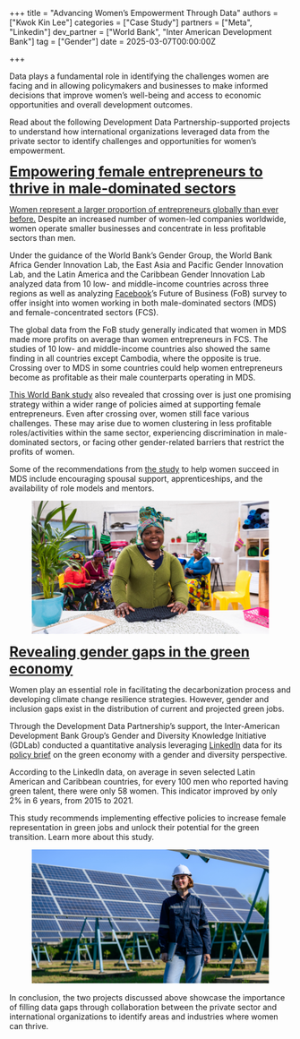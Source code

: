 +++
title = "Advancing Women’s Empowerment Through Data"
authors = ["Kwok Kin Lee"]
categories = ["Case Study"]
partners = ["Meta", "Linkedin"]
dev_partner = ["World Bank", "Inter American Development Bank"]
tag = ["Gender"]
date = 2025-03-07T00:00:00Z

+++

Data plays a fundamental role in identifying the challenges women are facing and in allowing policymakers and businesses to make informed decisions that improve women’s well-being and access to economic opportunities and overall development outcomes.

Read about the following Development Data Partnership-supported projects to understand how international organizations leveraged data from the private sector to identify challenges and opportunities for women’s empowerment.

<span style="font-size: 25px; font-weight: bold;">[Empowering female entrepreneurs to thrive in male-dominated sectors](https://datapartnership.org/updates/empowering-female-entrepreneurs-to-cross-over-into-male-dominated-sectors/)</span>

[Women represent a larger proportion of entrepreneurs globally than ever before.](https://openknowledge.worldbank.org/server/api/core/bitstreams/7031b50b-f682-52f5-9a3a-24dc46c77942/content) Despite an increased number of women-led companies worldwide, women operate smaller businesses and concentrate in less profitable sectors than men.

Under the guidance of the World Bank’s Gender Group,  the World Bank Africa Gender Innovation Lab, the East Asia and Pacific Gender Innovation Lab, and the Latin America and the Caribbean Gender Innovation Lab analyzed data from 10 low- and middle-income countries across three regions as well as analyzing [Facebook](https://dataforgood.facebook.com/dfg/about?)’s Future of Business (FoB) survey to offer insight into women working in both male-dominated sectors (MDS) and female-concentrated sectors (FCS).

The global data from the FoB study generally indicated that women in MDS made more profits on average than women entrepreneurs in FCS. The studies of 10 low- and middle-income countries also showed the same finding in all countries except Cambodia, where the opposite is true. Crossing over to MDS in some countries could help women entrepreneurs become as profitable as their male counterparts operating in MDS.

[This World Bank study](https://datapartnership.org/updates/empowering-female-entrepreneurs-to-cross-over-into-male-dominated-sectors/) also revealed that crossing over is just one promising strategy within a wider range of policies aimed at supporting female entrepreneurs.  Even after crossing over, women still face various challenges. These may arise due to women clustering in less profitable roles/activities within the same sector, experiencing discrimination in male-dominated sectors, or facing other gender-related barriers that restrict the profits of women.

Some of the recommendations from [the study](https://datapartnership.org/updates/empowering-female-entrepreneurs-to-cross-over-into-male-dominated-sectors/) to help women succeed in MDS include encouraging spousal support, apprenticeships, and the availability of role models and mentors. 


<figure align="centre">
    <img src="advancing-women-s-empowerment-through-data_thumbnail.png" 
    <figcaption>
        <center>
  </center>
    </figcaption>
</figure>

<span style="font-size: 25px; font-weight: bold;"> [Revealing gender gaps in the green economy](https://datapartnership.org/updates/green-jobs-for-women-and-diverse-groups-help-promote-equality-and-climate-resilience/) </span>

Women play an essential role in facilitating the decarbonization process and developing climate change resilience strategies. However, gender and inclusion gaps exist in the distribution of current and projected green jobs.

Through the Development Data Partnership’s support, the Inter-American Development Bank Group’s Gender and Diversity Knowledge Initiative (GDLab) conducted a quantitative analysis leveraging [LinkedIn](https://www.linkedin.com/) data for its [policy brief](https://publications.iadb.org/en/node/32274) on the green economy with a gender and diversity perspective.

According to the LinkedIn data, on average in seven selected Latin American and Caribbean countries, for every 100 men who reported having green talent, there were only 58 women. This indicator improved by only 2% in 6 years, from 2015 to 2021.

This study recommends implementing effective policies to increase female representation in green jobs and unlock their potential for the green transition. Learn more about this study. 


<figure align="centre">
    <img src="advancing-women-s-empowerment-through-data_photo1.png" 
    <figcaption>
        <center>
  </center>
    </figcaption>
</figure>

In conclusion, the two projects discussed above showcase the importance of filling data gaps through collaboration between the private sector and international organizations to identify areas and industries where women can thrive. 